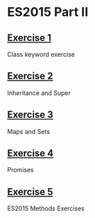 # ES2015 Part II

## [Exercise 1](./exercise1.js)

Class keyword exercise

## [Exercise 2](./exercise2.js)

Inheritance and Super

## [Exercise 3](./exercise3.js)

Maps and Sets

## [Exercise 4](./exercise4.js)

Promises

## [Exercise 5](./exercise5.js)

ES2015 Methods Exercises